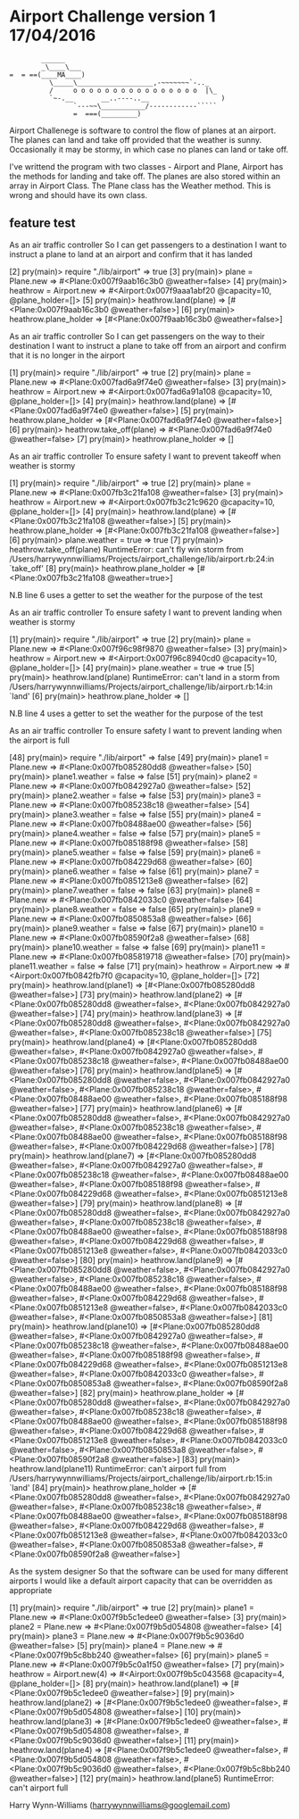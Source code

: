 Airport Challenge version 1 17/04/2016
=================

```
        ______
        _\____\___
=  = ==(____MA____)
          \_____\___________________,-~~~~~~~`-.._
          /     o o o o o o o o o o o o o o o o  |\_
          `~-.__       __..----..__                  )
                `---~~\___________/------------`````
                =  ===(_________)

```

Airport Challenege is software to control the flow of planes at an airport. The planes can land and take off provided that the weather
is sunny. Occasionally it may be stormy, in which case no planes can land or take off.


I've writtend the program with two classes - Airport and Plane,
Airport has the methods for landing and take off. The planes are also stored within an array in Airport Class.
The Plane class has the Weather method. This is wrong and should have its own class.

feature test
-------------

As an air traffic controller
So I can get passengers to a destination
I want to instruct a plane to land at an airport and confirm that it has landed


[2] pry(main)> require "./lib/airport"
=> true
[3] pry(main)> plane = Plane.new
=> #<Plane:0x007f9aab16c3b0 @weather=false>
[4] pry(main)> heathrow = Airport.new
=> #<Airport:0x007f9aaa1abf20 @capacity=10, @plane_holder=[]>
[5] pry(main)> heathrow.land(plane)
=> [#<Plane:0x007f9aab16c3b0 @weather=false>]
[6] pry(main)> heathrow.plane_holder
=> [#<Plane:0x007f9aab16c3b0 @weather=false>]

As an air traffic controller
So I can get passengers on the way to their destination
I want to instruct a plane to take off from an airport and confirm that it is no longer in the airport

[1] pry(main)> require "./lib/airport"
=> true
[2] pry(main)> plane = Plane.new
=> #<Plane:0x007fad6a9f74e0 @weather=false>
[3] pry(main)> heathrow = Airport.new
=> #<Airport:0x007fad6a91a108 @capacity=10, @plane_holder=[]>
[4] pry(main)> heathrow.land(plane)
=> [#<Plane:0x007fad6a9f74e0 @weather=false>]
[5] pry(main)> heathrow.plane_holder
=> [#<Plane:0x007fad6a9f74e0 @weather=false>]
[6] pry(main)> heathrow.take_off(plane)
=> #<Plane:0x007fad6a9f74e0 @weather=false>
[7] pry(main)> heathrow.plane_holder
=> []

As an air traffic controller
To ensure safety
I want to prevent takeoff when weather is stormy

[1] pry(main)> require "./lib/airport"
=> true
[2] pry(main)> plane = Plane.new
=> #<Plane:0x007fb3c21fa108 @weather=false>
[3] pry(main)> heathrow = Airport.new
=> #<Airport:0x007fb3c21c9620 @capacity=10, @plane_holder=[]>
[4] pry(main)> heathrow.land(plane)
=> [#<Plane:0x007fb3c21fa108 @weather=false>]
[5] pry(main)> heathrow.plane_holder
=> [#<Plane:0x007fb3c21fa108 @weather=false>]
[6] pry(main)> plane.weather = true
=> true
[7] pry(main)> heathrow.take_off(plane)
RuntimeError: can't fly win storm
from /Users/harrywynnwilliams/Projects/airport_challenge/lib/airport.rb:24:in `take_off'
[8] pry(main)> heathrow.plane_holder
=> [#<Plane:0x007fb3c21fa108 @weather=true>]


N.B line 6 uses a getter to set the weather for the purpose of the test


As an air traffic controller
To ensure safety
I want to prevent landing when weather is stormy

[1] pry(main)> require "./lib/airport"
=> true
[2] pry(main)> plane = Plane.new
=> #<Plane:0x007f96c98f9870 @weather=false>
[3] pry(main)> heathrow = Airport.new
=> #<Airport:0x007f96c8940cd0 @capacity=10, @plane_holder=[]>
[4] pry(main)> plane.weather = true
=> true
[5] pry(main)> heathrow.land(plane)
RuntimeError: can't land in a storm
from /Users/harrywynnwilliams/Projects/airport_challenge/lib/airport.rb:14:in `land'
[6] pry(main)> heathrow.plane_holder
=> []

N.B line 4 uses a getter to set the weather for the purpose of the test

As an air traffic controller
To ensure safety
I want to prevent landing when the airport is full

[48] pry(main)> require "./lib/airport"
=> false
[49] pry(main)> plane1 = Plane.new
=> #<Plane:0x007fb085280dd8 @weather=false>
[50] pry(main)> plane1.weather = false
=> false
[51] pry(main)> plane2 = Plane.new
=> #<Plane:0x007fb0842927a0 @weather=false>
[52] pry(main)> plane2.weather = false
=> false
[53] pry(main)> plane3 = Plane.new
=> #<Plane:0x007fb085238c18 @weather=false>
[54] pry(main)> plane3.weather = false
=> false
[55] pry(main)> plane4 = Plane.new
=> #<Plane:0x007fb08488ae00 @weather=false>
[56] pry(main)> plane4.weather = false
=> false
[57] pry(main)> plane5 = Plane.new
=> #<Plane:0x007fb085188f98 @weather=false>
[58] pry(main)> plane5.weather = false
=> false
[59] pry(main)> plane6 = Plane.new
=> #<Plane:0x007fb084229d68 @weather=false>
[60] pry(main)> plane6.weather = false
=> false
[61] pry(main)> plane7 = Plane.new
=> #<Plane:0x007fb0851213e8 @weather=false>
[62] pry(main)> plane7.weather = false
=> false
[63] pry(main)> plane8 = Plane.new
=> #<Plane:0x007fb0842033c0 @weather=false>
[64] pry(main)> plane8.weather = false
=> false
[65] pry(main)> plane9 = Plane.new
=> #<Plane:0x007fb0850853a8 @weather=false>
[66] pry(main)> plane9.weather = false
=> false
[67] pry(main)> plane10 = Plane.new
=> #<Plane:0x007fb08590f2a8 @weather=false>
[68] pry(main)> plane10.weather = false
=> false
[69] pry(main)> plane11 = Plane.new
=> #<Plane:0x007fb085819718 @weather=false>
[70] pry(main)> plane11.weather = false
=> false
[71] pry(main)> heathrow = Airport.new
=> #<Airport:0x007fb0842fb7f0 @capacity=10, @plane_holder=[]>
[72] pry(main)> heathrow.land(plane1)
=> [#<Plane:0x007fb085280dd8 @weather=false>]
[73] pry(main)> heathrow.land(plane2)
=> [#<Plane:0x007fb085280dd8 @weather=false>, #<Plane:0x007fb0842927a0 @weather=false>]
[74] pry(main)> heathrow.land(plane3)
=> [#<Plane:0x007fb085280dd8 @weather=false>,
 #<Plane:0x007fb0842927a0 @weather=false>,
 #<Plane:0x007fb085238c18 @weather=false>]
[75] pry(main)> heathrow.land(plane4)
=> [#<Plane:0x007fb085280dd8 @weather=false>,
 #<Plane:0x007fb0842927a0 @weather=false>,
 #<Plane:0x007fb085238c18 @weather=false>,
 #<Plane:0x007fb08488ae00 @weather=false>]
[76] pry(main)> heathrow.land(plane5)
=> [#<Plane:0x007fb085280dd8 @weather=false>,
 #<Plane:0x007fb0842927a0 @weather=false>,
 #<Plane:0x007fb085238c18 @weather=false>,
 #<Plane:0x007fb08488ae00 @weather=false>,
 #<Plane:0x007fb085188f98 @weather=false>]
[77] pry(main)> heathrow.land(plane6)
=> [#<Plane:0x007fb085280dd8 @weather=false>,
 #<Plane:0x007fb0842927a0 @weather=false>,
 #<Plane:0x007fb085238c18 @weather=false>,
 #<Plane:0x007fb08488ae00 @weather=false>,
 #<Plane:0x007fb085188f98 @weather=false>,
 #<Plane:0x007fb084229d68 @weather=false>]
[78] pry(main)> heathrow.land(plane7)
=> [#<Plane:0x007fb085280dd8 @weather=false>,
 #<Plane:0x007fb0842927a0 @weather=false>,
 #<Plane:0x007fb085238c18 @weather=false>,
 #<Plane:0x007fb08488ae00 @weather=false>,
 #<Plane:0x007fb085188f98 @weather=false>,
 #<Plane:0x007fb084229d68 @weather=false>,
 #<Plane:0x007fb0851213e8 @weather=false>]
[79] pry(main)> heathrow.land(plane8)
=> [#<Plane:0x007fb085280dd8 @weather=false>,
 #<Plane:0x007fb0842927a0 @weather=false>,
 #<Plane:0x007fb085238c18 @weather=false>,
 #<Plane:0x007fb08488ae00 @weather=false>,
 #<Plane:0x007fb085188f98 @weather=false>,
 #<Plane:0x007fb084229d68 @weather=false>,
 #<Plane:0x007fb0851213e8 @weather=false>,
 #<Plane:0x007fb0842033c0 @weather=false>]
[80] pry(main)> heathrow.land(plane9)
=> [#<Plane:0x007fb085280dd8 @weather=false>,
 #<Plane:0x007fb0842927a0 @weather=false>,
 #<Plane:0x007fb085238c18 @weather=false>,
 #<Plane:0x007fb08488ae00 @weather=false>,
 #<Plane:0x007fb085188f98 @weather=false>,
 #<Plane:0x007fb084229d68 @weather=false>,
 #<Plane:0x007fb0851213e8 @weather=false>,
 #<Plane:0x007fb0842033c0 @weather=false>,
 #<Plane:0x007fb0850853a8 @weather=false>]
[81] pry(main)> heathrow.land(plane10)
=> [#<Plane:0x007fb085280dd8 @weather=false>,
 #<Plane:0x007fb0842927a0 @weather=false>,
 #<Plane:0x007fb085238c18 @weather=false>,
 #<Plane:0x007fb08488ae00 @weather=false>,
 #<Plane:0x007fb085188f98 @weather=false>,
 #<Plane:0x007fb084229d68 @weather=false>,
 #<Plane:0x007fb0851213e8 @weather=false>,
 #<Plane:0x007fb0842033c0 @weather=false>,
 #<Plane:0x007fb0850853a8 @weather=false>,
 #<Plane:0x007fb08590f2a8 @weather=false>]
[82] pry(main)> heathrow.plane_holder
=> [#<Plane:0x007fb085280dd8 @weather=false>,
 #<Plane:0x007fb0842927a0 @weather=false>,
 #<Plane:0x007fb085238c18 @weather=false>,
 #<Plane:0x007fb08488ae00 @weather=false>,
 #<Plane:0x007fb085188f98 @weather=false>,
 #<Plane:0x007fb084229d68 @weather=false>,
 #<Plane:0x007fb0851213e8 @weather=false>,
 #<Plane:0x007fb0842033c0 @weather=false>,
 #<Plane:0x007fb0850853a8 @weather=false>,
 #<Plane:0x007fb08590f2a8 @weather=false>]
[83] pry(main)> heathrow.land(plane11)
RuntimeError: can't airport full
from /Users/harrywynnwilliams/Projects/airport_challenge/lib/airport.rb:15:in `land'
[84] pry(main)> heathrow.plane_holder
=> [#<Plane:0x007fb085280dd8 @weather=false>,
 #<Plane:0x007fb0842927a0 @weather=false>,
 #<Plane:0x007fb085238c18 @weather=false>,
 #<Plane:0x007fb08488ae00 @weather=false>,
 #<Plane:0x007fb085188f98 @weather=false>,
 #<Plane:0x007fb084229d68 @weather=false>,
 #<Plane:0x007fb0851213e8 @weather=false>,
 #<Plane:0x007fb0842033c0 @weather=false>,
 #<Plane:0x007fb0850853a8 @weather=false>,
 #<Plane:0x007fb08590f2a8 @weather=false>]


As the system designer
So that the software can be used for many different airports
I would like a default airport capacity that can be overridden as appropriate

[1] pry(main)> require "./lib/airport"
=> true
[2] pry(main)> plane1 = Plane.new
=> #<Plane:0x007f9b5c1edee0 @weather=false>
[3] pry(main)> plane2 = Plane.new
=> #<Plane:0x007f9b5d054808 @weather=false>
[4] pry(main)> plane3 = Plane.new
=> #<Plane:0x007f9b5c9036d0 @weather=false>
[5] pry(main)> plane4 = Plane.new
=> #<Plane:0x007f9b5c8bb240 @weather=false>
[6] pry(main)> plane5 = Plane.new
=> #<Plane:0x007f9b5c0a1f50 @weather=false>
[7] pry(main)> heathrow = Airport.new(4)
=> #<Airport:0x007f9b5c043568 @capacity=4, @plane_holder=[]>
[8] pry(main)> heathrow.land(plane1)
=> [#<Plane:0x007f9b5c1edee0 @weather=false>]
[9] pry(main)> heathrow.land(plane2)
=> [#<Plane:0x007f9b5c1edee0 @weather=false>, #<Plane:0x007f9b5d054808 @weather=false>]
[10] pry(main)> heathrow.land(plane3)
=> [#<Plane:0x007f9b5c1edee0 @weather=false>,
 #<Plane:0x007f9b5d054808 @weather=false>,
 #<Plane:0x007f9b5c9036d0 @weather=false>]
[11] pry(main)> heathrow.land(plane4)
=> [#<Plane:0x007f9b5c1edee0 @weather=false>,
 #<Plane:0x007f9b5d054808 @weather=false>,
 #<Plane:0x007f9b5c9036d0 @weather=false>,
 #<Plane:0x007f9b5c8bb240 @weather=false>]
[12] pry(main)> heathrow.land(plane5)
RuntimeError: can't airport full





Harry Wynn-Williams (harrywynnwilliams@googlemail.com)